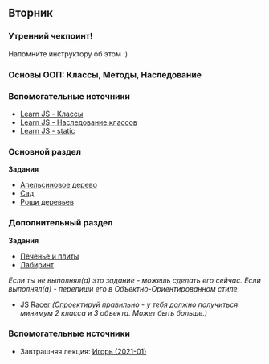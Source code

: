 ## Вторник

### Утренний чекпоинт!

Напомните инструктору об этом :)

### Основы ООП: Классы, Методы, Наследование


### Вспомогательные источники

- [Learn JS - Классы](https://learn.javascript.ru/class)
- [Learn JS - Наследование классов](https://learn.javascript.ru/class-inheritance)
- [Learn JS - static](https://learn.javascript.ru/static-properties-methods)

### Основной раздел

**Задания**
- [Апельсиновое дерево](../../../../core-js-oop-tdd-orange-tree)
- [Сад](../../../../core-js-oop-garden)
- [Рощи деревьев](../../../../core-js-oop-inheritance-tree-grooves)


### Дополнительный раздел

**Задания**
- [Печенье и плиты](../../../../core-js-oop-cookies-and-ovens)
- [Лабиринт](../../../../labyrinth-challenge)

*Если ты не выполнял(а) это задание - можешь сделать его сейчас. Если выполнял(а) - перепиши его в Объектно-Ориентированном стиле.*
- [JS Racer](../../../../js-racer-1-outrageous-fortune-challenge) *(Спроектируй правильно - у тебя должно получиться минимум 2 класса и 3 объекта. Может быть больше.)*


### Вспомогательные источники
- Завтрашняя лекция: [Игорь (2021-01)](https://www.youtube.com/watch?v=XaoL-VsqMIM&list=PL8NGcSL3ZP-8cLsXWAQb_7uxw_rSaOfBt&index=18)
